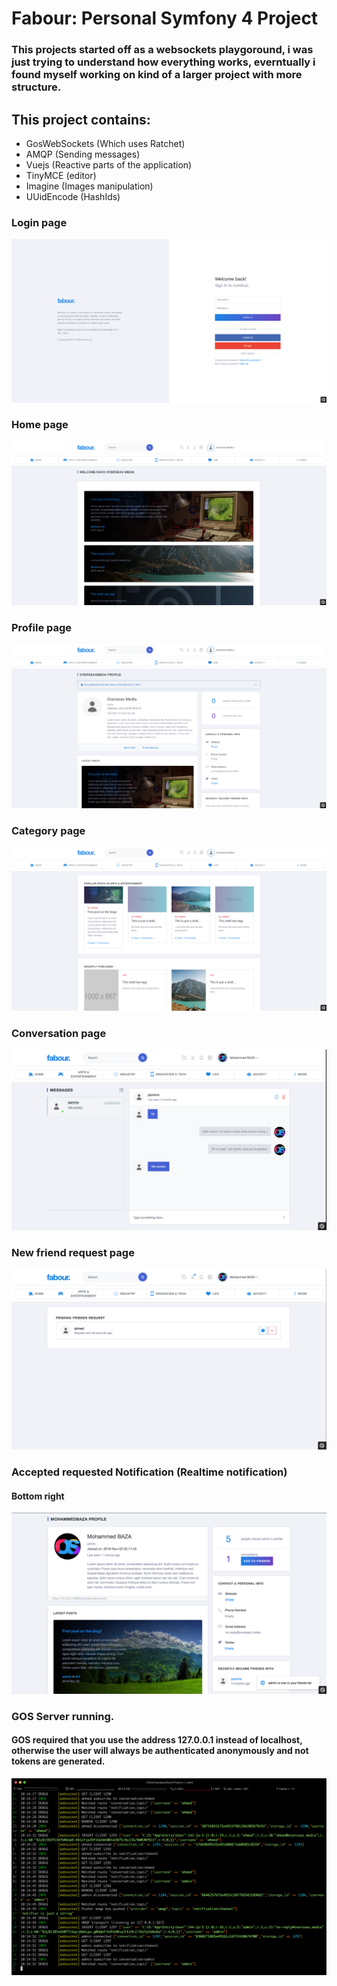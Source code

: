 # Fabour: Personal Symfony 4 Project

### This projects started off as a websockets playgoround, i was just trying to understand how everything works, everntually i found myself working on kind of a larger project with more structure.

## This project contains:
+ GosWebSockets (Which uses Ratchet)
+ AMQP (Sending messages)
+ Vuejs (Reactive parts of the application)
+ TinyMCE (editor)
+ Imagine (Images manipulation)
+ UUidEncode (HashIds)

### Login page
![Login Page](READMEAssets/login.png)


### Home page
![Home Page](READMEAssets/homepage_loggedin.png)


### Profile page
![Profile Page](READMEAssets/profile.png)


### Category page
![Category Page](READMEAssets/category.png)


### Conversation page
![Conversation Page](READMEAssets/conversation.png)


### New friend request page
![New friend request  Page](READMEAssets/friend.png)



### Accepted requested Notification (Realtime notification)

#### Bottom right 
![Accepted requested Notification (Realtime notification) Page](READMEAssets/accepted.png)



### GOS Server running.
#### GOS required that you use the address 127.0.0.1 instead of localhost, otherwise the user will always be authenticated anonymously and not tokens are generated.
![GOS Server Page](READMEAssets/gos_server.png)
